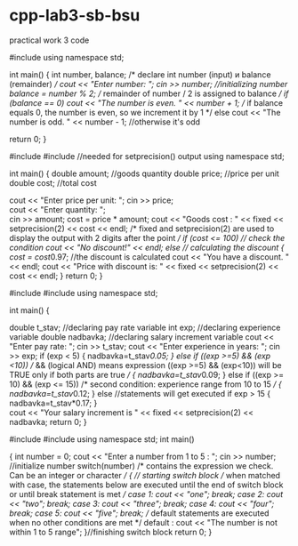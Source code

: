 # cpp-lab3-sb-bsu
practical work 3 code



#include <iostream> 
using namespace std; 

int main()
{
int number, balance; 
/* declare int number (input) и balance (remainder) */ 
cout << "Enter number: "; 
cin >> number; //initializing number
balance = number % 2; 
/* remainder of number / 2 is assigned to balance */
if (balance == 0) cout << "The number is even. " << number + 1; 
/* if balance equals 0, the number is even, so we increment it by 1 */
else cout << "The number is odd. " << number - 1; //otherwise it's odd

return 0;
}


#include <iostream>
#include <iomanip> //needed for setprecision() output
using namespace std; 

int main()
{
double amount; //goods quantity
double price; //price per unit 
double cost; //total cost 
 
cout << "Enter price per unit: ";
cin >> price;    
cout << "Enter quantity: ";    
cin >> amount; 
cost = price * amount; 
cout << "Goods cost : " << fixed << setprecision(2) << cost << endl;
/* fixed and setprecision(2) are used to display the output with 2 digits after the point */
if (cost <= 100)     // check the condition
cout << "No discount!" << endl;
else    // calculating the discount
{
cost = cost*0.97; //the discount is calculated 
cout << "You have a discount. " << endl;
cout << "Price with discount is: " << fixed
<< setprecision(2) << cost << endl; 
}
return 0;
}



#include <iostream> 
#include <iomanip> 
using namespace std; 

int main()
{

double t_stav; //declaring pay rate variable
int exp; //declaring experience variable
double nadbavka; //declaring salary increment variable
cout << "Enter pay rate: "; 
cin >> t_stav;
cout << "Enter experience in years: "; 
cin >> exp;
if (exp < 5)
{
nadbavka=t_stav*0.05;
}
else if ((exp >=5) && (exp <10)) 
/* && (logical AND) means expression ((exp >=5) && (exp<10)) will be TRUE only if both parts are true */
{
nadbavka=t_stav*0.09;
}
else if ((exp >= 10) && (exp <= 15)) 
/* second condition: experience range from 10 to 15 */
{
nadbavka=t_stav*0.12;
} 
else //statements will get executed if exp > 15
{
nadbavka=t_stav*0.17;
}    
cout << "Your salary increment is " << fixed
<< setprecision(2) << nadbavka;
return 0;
}



#include <iostream> 
#include <iomanip> 
using namespace std; 
int main()

{
int number = 0;
cout << "Enter a number from 1 to 5 : "; 
cin >> number; //initialize number
switch(number) 
/* contains the expression we check. Can be an integer or character */
{ // starting switch block
/* when matched with case, the statements below are executed until the end of switch block or until break statement is met */
case 1:
cout << "one";
break;
case 2:
cout << "two"; 
break;
case 3:
cout << "three"; 
break;
case 4:
cout << "four"; 
break;
case 5:
cout << "five"; 
break;
/* default statements are executed when no other conditions are met */
default :
cout << "The number is not within 1 to 5 range";
}//finishing switch block
return 0;
}
